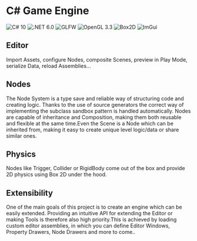 # C# Game Engine
![C# 10](https://img.shields.io/badge/-C%23_10-b5faaa)
![.NET 6.0](https://img.shields.io/badge/-.NET_6.0-acfcf0)
![GLFW](https://img.shields.io/badge/-GLFW-e1aafa)
![OpenGL 3.3](https://img.shields.io/badge/-OpenGL_3.3-faaaaa)
![Box2D](https://img.shields.io/badge/-Box2D-fad5aa)
![ImGui](https://img.shields.io/badge/-ImGui-f6faaa)

## Editor
Import Assets, configure Nodes, composite Scenes, preview in Play Mode, serialize Data, reload Assemblies...

## Nodes
The Node System is a type save and reliable way of structuring code and creating logic. Thanks to the use of source generators the correct way of implementing the subclass sandbox pattern is handled automatically. Nodes are capable of inheritance and Composition, making them both reusable and flexible at the same time.Even the Scene is a Node which can be inherited from, making it easy to create unique level logic/data or share similar ones.

## Physics
Nodes like Trigger, Collider or RigidBody come out of the box and provide 2D physics using Box 2D under the hood.

## Extensibility
One of the main goals of this project is to create an engine which can be easily extended. Providing an intuitive API for extending the Editor or making Tools is therefore also high priority.This is achieved by loading custom editor assemblies, in which you can define Editor Windows, Property Drawers, Node Drawers and more to come..
